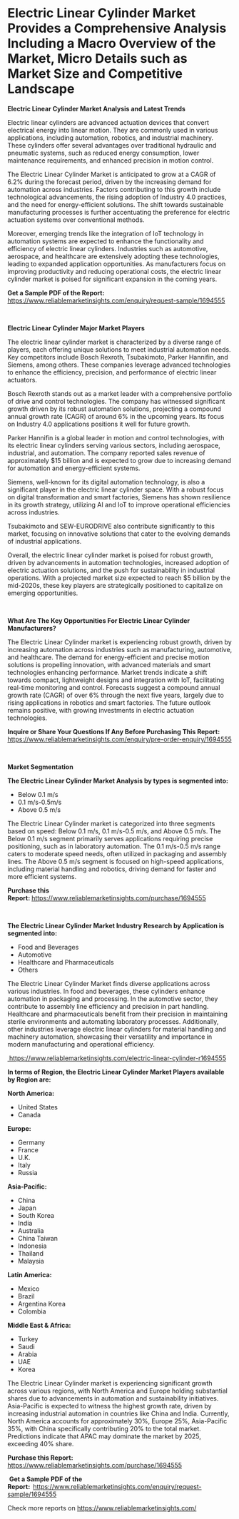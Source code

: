 <p><h1>Electric Linear Cylinder Market Provides a Comprehensive Analysis Including a Macro Overview of the Market, Micro Details such as Market Size and Competitive Landscape</h1></p><p><strong>Electric Linear Cylinder Market Analysis and Latest Trends</strong></p>
<p><p>Electric linear cylinders are advanced actuation devices that convert electrical energy into linear motion. They are commonly used in various applications, including automation, robotics, and industrial machinery. These cylinders offer several advantages over traditional hydraulic and pneumatic systems, such as reduced energy consumption, lower maintenance requirements, and enhanced precision in motion control.</p><p>The Electric Linear Cylinder Market is anticipated to grow at a CAGR of 6.2% during the forecast period, driven by the increasing demand for automation across industries. Factors contributing to this growth include technological advancements, the rising adoption of Industry 4.0 practices, and the need for energy-efficient solutions. The shift towards sustainable manufacturing processes is further accentuating the preference for electric actuation systems over conventional methods.</p><p>Moreover, emerging trends like the integration of IoT technology in automation systems are expected to enhance the functionality and efficiency of electric linear cylinders. Industries such as automotive, aerospace, and healthcare are extensively adopting these technologies, leading to expanded application opportunities. As manufacturers focus on improving productivity and reducing operational costs, the electric linear cylinder market is poised for significant expansion in the coming years.</p></p>
<p><strong>Get a Sample PDF of the Report:&nbsp;</strong> <a href="https://www.reliablemarketinsights.com/enquiry/request-sample/1694555?utm_campaign=2642&utm_medium=2&utm_source=Github&utm_content=ia&utm_term=09042025&utm_id=electric-linear-cylinder">https://www.reliablemarketinsights.com/enquiry/request-sample/1694555</a></p>
<p>&nbsp;</p>
<p><strong>Electric Linear Cylinder Major Market Players</strong></p>
<p><p>The electric linear cylinder market is characterized by a diverse range of players, each offering unique solutions to meet industrial automation needs. Key competitors include Bosch Rexroth, Tsubakimoto, Parker Hannifin, and Siemens, among others. These companies leverage advanced technologies to enhance the efficiency, precision, and performance of electric linear actuators.</p><p>Bosch Rexroth stands out as a market leader with a comprehensive portfolio of drive and control technologies. The company has witnessed significant growth driven by its robust automation solutions, projecting a compound annual growth rate (CAGR) of around 6% in the upcoming years. Its focus on Industry 4.0 applications positions it well for future growth.</p><p>Parker Hannifin is a global leader in motion and control technologies, with its electric linear cylinders serving various sectors, including aerospace, industrial, and automation. The company reported sales revenue of approximately $15 billion and is expected to grow due to increasing demand for automation and energy-efficient systems.</p><p>Siemens, well-known for its digital automation technology, is also a significant player in the electric linear cylinder space. With a robust focus on digital transformation and smart factories, Siemens has shown resilience in its growth strategy, utilizing AI and IoT to improve operational efficiencies across industries.</p><p>Tsubakimoto and SEW-EURODRIVE also contribute significantly to this market, focusing on innovative solutions that cater to the evolving demands of industrial applications.</p><p>Overall, the electric linear cylinder market is poised for robust growth, driven by advancements in automation technologies, increased adoption of electric actuation solutions, and the push for sustainability in industrial operations. With a projected market size expected to reach $5 billion by the mid-2020s, these key players are strategically positioned to capitalize on emerging opportunities.</p></p>
<p>&nbsp;</p>
<p><strong>What Are The Key Opportunities For Electric Linear Cylinder Manufacturers?</strong></p>
<p><p>The Electric Linear Cylinder market is experiencing robust growth, driven by increasing automation across industries such as manufacturing, automotive, and healthcare. The demand for energy-efficient and precise motion solutions is propelling innovation, with advanced materials and smart technologies enhancing performance. Market trends indicate a shift towards compact, lightweight designs and integration with IoT, facilitating real-time monitoring and control. Forecasts suggest a compound annual growth rate (CAGR) of over 6% through the next five years, largely due to rising applications in robotics and smart factories. The future outlook remains positive, with growing investments in electric actuation technologies.</p></p>
<p><strong>Inquire or Share Your Questions If Any Before Purchasing This Report:</strong> <a href="https://www.reliablemarketinsights.com/enquiry/pre-order-enquiry/1694555?utm_campaign=2642&utm_medium=2&utm_source=Github&utm_content=ia&utm_term=09042025&utm_id=electric-linear-cylinder">https://www.reliablemarketinsights.com/enquiry/pre-order-enquiry/1694555</a></p>
<p>&nbsp;</p>
<p><strong>Market Segmentation</strong></p>
<p><strong>The Electric Linear Cylinder Market Analysis by types is segmented into:</strong></p>
<p><ul><li>Below 0.1 m/s</li><li>0.1 m/s-0.5m/s</li><li>Above 0.5 m/s</li></ul></p>
<p><p>The Electric Linear Cylinder market is categorized into three segments based on speed: Below 0.1 m/s, 0.1 m/s-0.5 m/s, and Above 0.5 m/s. The Below 0.1 m/s segment primarily serves applications requiring precise positioning, such as in laboratory automation. The 0.1 m/s-0.5 m/s range caters to moderate speed needs, often utilized in packaging and assembly lines. The Above 0.5 m/s segment is focused on high-speed applications, including material handling and robotics, driving demand for faster and more efficient systems.</p></p>
<p><strong>Purchase this Report:&nbsp;</strong><a href="https://www.reliablemarketinsights.com/purchase/1694555?utm_campaign=2642&utm_medium=2&utm_source=Github&utm_content=ia&utm_term=09042025&utm_id=electric-linear-cylinder">https://www.reliablemarketinsights.com/purchase/1694555</a></p>
<p>&nbsp;</p>
<p><strong>The Electric Linear Cylinder Market Industry Research by Application is segmented into:</strong></p>
<p><ul><li>Food and Beverages</li><li>Automotive</li><li>Healthcare and Pharmaceuticals</li><li>Others</li></ul></p>
<p><p>The Electric Linear Cylinder Market finds diverse applications across various industries. In food and beverages, these cylinders enhance automation in packaging and processing. In the automotive sector, they contribute to assembly line efficiency and precision in part handling. Healthcare and pharmaceuticals benefit from their precision in maintaining sterile environments and automating laboratory processes. Additionally, other industries leverage electric linear cylinders for material handling and machinery automation, showcasing their versatility and importance in modern manufacturing and operational efficiency.</p></p>
<p><a href="https://www.reliablemarketinsights.com/electric-linear-cylinder-r1694555?utm_campaign=2642&utm_medium=2&utm_source=Github&utm_content=ia&utm_term=09042025&utm_id=electric-linear-cylinder">&nbsp;https://www.reliablemarketinsights.com/electric-linear-cylinder-r1694555</a></p>
<p><strong>In terms of Region, the Electric Linear Cylinder Market Players available by Region are:</strong></p>
<p>
    <p> <strong> North America: </strong>
        <ul>
            <li>United States</li>
            <li>Canada</li>
        </ul>
        </p> 
    <p> <strong> Europe: </strong>
        <ul>
            <li>Germany</li>
            <li>France</li>
            <li>U.K.</li>
            <li>Italy</li>
            <li>Russia</li>
        </ul>
        </p> 
    <p> <strong> Asia-Pacific: </strong>
        <ul>
            <li>China</li>
            <li>Japan</li>
            <li>South Korea</li>
            <li>India</li>
            <li>Australia</li>
            <li>China Taiwan</li>
            <li>Indonesia</li>
            <li>Thailand</li>
            <li>Malaysia</li>
        </ul>
        </p> 
    <p> <strong> Latin America: </strong>
        <ul>
            <li>Mexico</li>
            <li>Brazil</li>
            <li>Argentina Korea</li>
            <li>Colombia</li>
        </ul>
        </p> 
    <p> <strong> Middle East & Africa: </strong>
        <ul>
            <li>Turkey</li>
            <li>Saudi</li>
            <li>Arabia</li>
            <li>UAE</li>
            <li>Korea</li>
        </ul>
    </p>
    </p>
<p><p>The Electric Linear Cylinder market is experiencing significant growth across various regions, with North America and Europe holding substantial shares due to advancements in automation and sustainability initiatives. Asia-Pacific is expected to witness the highest growth rate, driven by increasing industrial automation in countries like China and India. Currently, North America accounts for approximately 30%, Europe 25%, Asia-Pacific 35%, with China specifically contributing 20% to the total market. Predictions indicate that APAC may dominate the market by 2025, exceeding 40% share.</p></p>
<p><strong>Purchase this Report: </strong><a href="https://www.reliablemarketinsights.com/purchase/1694555?utm_campaign=2642&utm_medium=2&utm_source=Github&utm_content=ia&utm_term=09042025&utm_id=electric-linear-cylinder">https://www.reliablemarketinsights.com/purchase/1694555</a></p>
<p>&nbsp;<strong>Get a Sample PDF of the Report:&nbsp;&nbsp;</strong><a href="https://www.reliablemarketinsights.com/enquiry/request-sample/1694555?utm_campaign=2642&utm_medium=2&utm_source=Github&utm_content=ia&utm_term=09042025&utm_id=electric-linear-cylinder">https://www.reliablemarketinsights.com/enquiry/request-sample/1694555</a></p>
<p><strong></strong></p>
<p>Check more reports on <a href="https://www.reliablemarketinsights.com/?utm_campaign=2642&utm_medium=2&utm_source=Github&utm_content=ia&utm_term=09042025&utm_id=electric-linear-cylinder">https://www.reliablemarketinsights.com/</a></p>